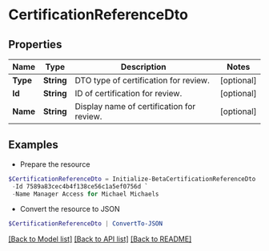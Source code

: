 # CertificationReferenceDto
## Properties

Name | Type | Description | Notes
------------ | ------------- | ------------- | -------------
**Type** | **String** | DTO type of certification for review. | [optional] 
**Id** | **String** | ID of certification for review. | [optional] 
**Name** | **String** | Display name of certification for review. | [optional] 

## Examples

- Prepare the resource
```powershell
$CertificationReferenceDto = Initialize-BetaCertificationReferenceDto  -Type IDENTITY `
 -Id 7589a83cec4b4f138ce56c1a5ef0756d `
 -Name Manager Access for Michael Michaels
```

- Convert the resource to JSON
```powershell
$CertificationReferenceDto | ConvertTo-JSON
```

[[Back to Model list]](../README.md#documentation-for-models) [[Back to API list]](../README.md#documentation-for-api-endpoints) [[Back to README]](../README.md)

